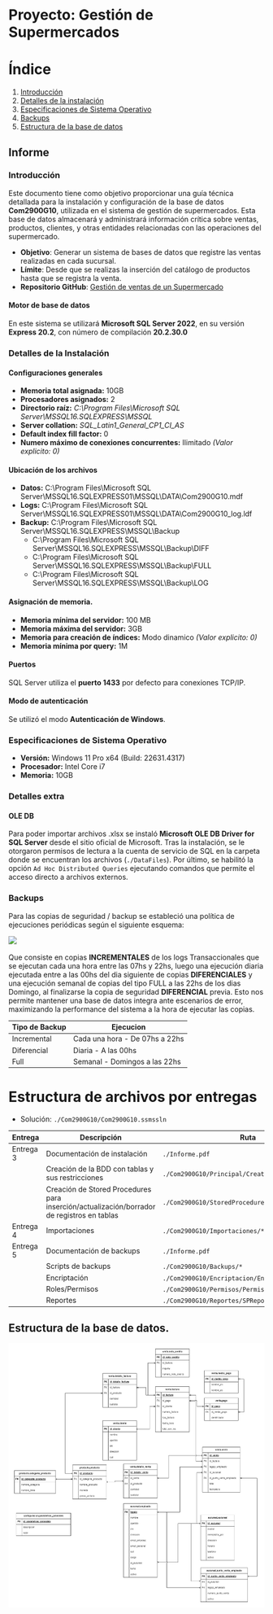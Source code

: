 # Proyecto: Gestión de Supermercados 
# Índice
1. [Introducción](https://github.com/monardop/cadena-supermercado/#introducci%C3%B3n)
2. [Detalles de la instalación](https://github.com/monardop/cadena-supermercado/#detalles-de-la-instalaci%C3%B3n)
3. [Especificaciones de Sistema Operativo](https://github.com/monardop/cadena-supermercado/#especificaciones-de-sistema-operativo)
4. [Backups](https://github.com/monardop/cadena-supermercado/#backups)
5. [Estructura de la base de datos](https://github.com/monardop/cadena-supermercado/#estructura-de-la-base-de-datos)
## Informe
### Introducción
Este documento tiene como objetivo proporcionar una guía técnica detallada para la instalación y configuración de la base de datos **Com2900G10**, utilizada en el sistema de gestión de supermercados. Esta base de datos almacenará y administrará información crítica sobre ventas, productos, clientes, y otras entidades relacionadas con las operaciones del supermercado.

- **Objetivo**: Generar un sistema de bases de datos que registre las ventas realizadas en cada sucursal.
- **Límite**: Desde que se realizas la inserción del catálogo de productos hasta que se registra la venta.
- **Repositorio GitHub**: [Gestión de ventas de un Supermercado](https://github.com/monardop/cadena-supermercado)
#### Motor de base de datos
En este sistema se utilizará **Microsoft SQL Server 2022**, en su versión **Express 20.2**, con número de compilación **20.2.30.0**
### Detalles de la Instalación 
#### Configuraciones generales
- **Memoria total asignada:** 10GB
- **Procesadores asignados:** 2
- **Directorio raíz:** *C:\Program Files\Microsoft SQL Server\MSSQL16.SQLEXPRESS\MSSQL*
- **Server collation:** *SQL_Latin1_General_CP1_CI_AS*
- **Default index fill factor:** 0
- **Numero máximo de conexiones concurrentes:** Ilimitado *(Valor explicito: 0)*

#### Ubicación de los archivos
- **Datos:** C:\Program Files\Microsoft SQL Server\MSSQL16.SQLEXPRESS01\MSSQL\DATA\Com2900G10.mdf
- **Logs:** C:\Program Files\Microsoft SQL Server\MSSQL16.SQLEXPRESS01\MSSQL\DATA\Com2900G10_log.ldf
- **Backup:** C:\Program Files\Microsoft SQL Server\MSSQL16.SQLEXPRESS\MSSQL\Backup
	- C:\Program Files\Microsoft SQL Server\MSSQL16.SQLEXPRESS\MSSQL\Backup\DIFF
	- C:\Program Files\Microsoft SQL Server\MSSQL16.SQLEXPRESS\MSSQL\Backup\FULL
	- C:\Program Files\Microsoft SQL Server\MSSQL16.SQLEXPRESS\MSSQL\Backup\LOG
#### Asignación de memoria.
- **Memoria mínima del servidor:** 100 MB 
- **Memoria máxima del servidor:** 3GB
- **Memoria para creación de índices:** Modo dinamico *(Valor explicito: 0)*
- **Memoria mínima por query:** 1M
#### Puertos 
SQL Server utiliza el **puerto 1433** por defecto para conexiones TCP/IP. 
#### Modo de autenticación
Se utilizó el modo **Autenticación de Windows**.
### Especificaciones de Sistema Operativo
- **Versión:** Windows 11 Pro x64 (Build: 22631.4317)
- **Procesador:** Intel Core i7
- **Memoria:** 10GB
### Detalles extra
#### OLE DB
Para poder importar archivos .xlsx se instaló **Microsoft OLE DB Driver for SQL Server** desde el sitio oficial de Microsoft. Tras la instalación, se le otorgaron permisos de lectura a la cuenta de servicio de SQL en la carpeta donde se encuentran los archivos (`./DataFiles`).
Por último, se habilitó la opción `Ad Hoc Distributed Queries` ejecutando comandos que permite el acceso directo a archivos externos.

### Backups
Para las copias de seguridad / backup se estableció una política de ejecuciones periódicas según el siguiente esquema:

![](https://github.com/user-attachments/assets/b3cc13a3-7f92-4db4-a68d-f3a7a0a7ee06)

Que consiste en copias **INCREMENTALES** de los logs Transaccionales que se ejecutan cada una hora entre las 07hs y 22hs, luego una ejecución diaria ejecutada entre a las 00hs del dia siguiente de copias **DIFERENCIALES** y una ejecución semanal de copias del tipo FULL a las 22hs de los dias Domingo, al finalizarse la copia de seguridad **DIFERENCIAL** previa.
Esto nos permite mantener una base de datos integra ante escenarios de error, maximizando la performance del sistema a la hora de ejecutar las copias.

| Tipo de Backup  | Ejecucion |
| ------------- | ------------- |
| Incremental  | Cada una hora - De 07hs a 22hs |
| Diferencial  | Diaria - A las 00hs |
| Full  | Semanal - Domingos a las 22hs|

# Estructura de archivos por entregas

- Solución: `./Com2900G10/Com2900G10.ssmssln`

| Entrega  | Descripción                                                   | Ruta                                              |
|----------|---------------------------------------------------------------|---------------------------------------------------|
| Entrega 3 | Documentación de instalación                                  | `./Informe.pdf`                                  |
|          | Creación de la BDD con tablas y sus restricciones             | `./Com2900G10/Principal/CreationFile.sql`        |
|          | Creación de Stored Procedures para inserción/actualización/borrador de registros en tablas | `./Com2900G10/StoredProcedures/*`                |
| Entrega 4 | Importaciones                                                 | `./Com2900G10/Importaciones/*`                   |
| Entrega 5 | Documentación de backups                                      | `./Informe.pdf`                                  |
|          | Scripts de backups                                             | `./Com2900G10/Backups/*`                         |
|          | Encriptación                                                   | `./Com2900G10/Encriptacion/EncriptarEmpleado.sql`|
|          | Roles/Permisos                                                 | `./Com2900G10/Permisos/Permisos.sql`             |
|          | Reportes                                                       | `./Com2900G10/Reportes/SPReportes.sql`           |


## Estructura de la base de datos.
![](https://github.com/monardop/cadena-supermercado/blob/main/DER.jpg)
